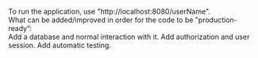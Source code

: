 To run the application, use "http://localhost:8080/userName".  
What can be added/improved in order for the code to be "production-ready”:  
Add a database and normal interaction with it. Add authorization and user session. Add automatic testing.
